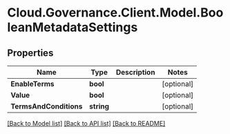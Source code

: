 # Cloud.Governance.Client.Model.BooleanMetadataSettings
## Properties

Name | Type | Description | Notes
------------ | ------------- | ------------- | -------------
**EnableTerms** | **bool** |  | [optional] 
**Value** | **bool** |  | [optional] 
**TermsAndConditions** | **string** |  | [optional] 

[[Back to Model list]](../README.md#documentation-for-models) [[Back to API list]](../README.md#documentation-for-api-endpoints) [[Back to README]](../README.md)


